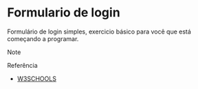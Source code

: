 
# Formulario de login
Formulário de login simples, exercicio básico para você que está começando a programar.

> [!NOTE]
> Referência

 - [W3SCHOOLS](https://www.w3schools.com/howto/tryit.asp?filename=tryhow_css_login_form)
